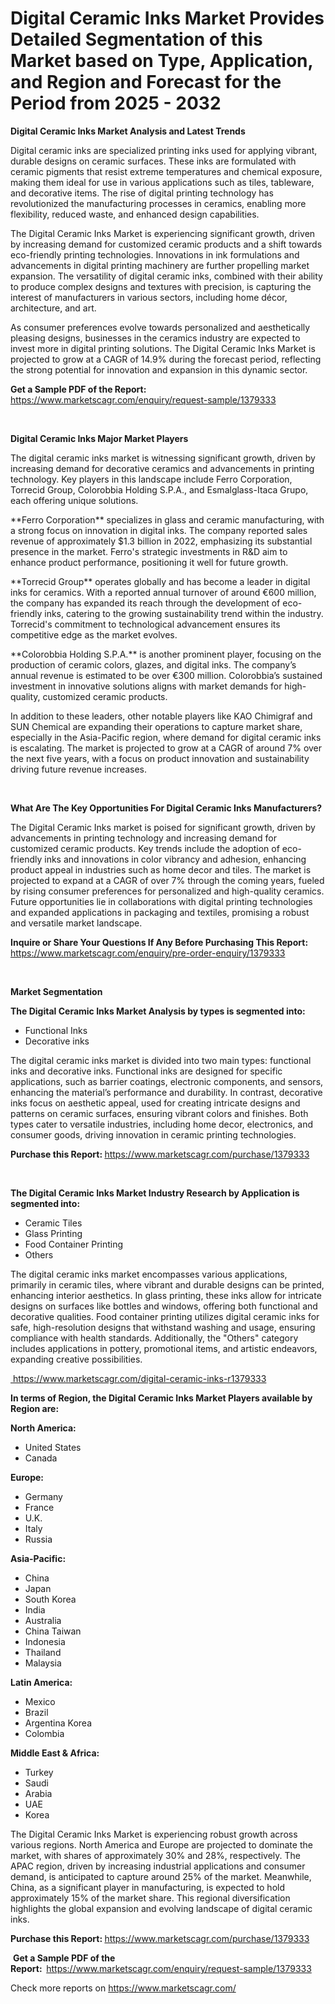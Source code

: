 <p><h1>Digital Ceramic Inks Market Provides Detailed Segmentation of this Market based on Type, Application, and Region and Forecast for the Period from 2025 - 2032</h1></p><p><strong>Digital Ceramic Inks Market Analysis and Latest Trends</strong></p>
<p><p>Digital ceramic inks are specialized printing inks used for applying vibrant, durable designs on ceramic surfaces. These inks are formulated with ceramic pigments that resist extreme temperatures and chemical exposure, making them ideal for use in various applications such as tiles, tableware, and decorative items. The rise of digital printing technology has revolutionized the manufacturing processes in ceramics, enabling more flexibility, reduced waste, and enhanced design capabilities.</p><p>The Digital Ceramic Inks Market is experiencing significant growth, driven by increasing demand for customized ceramic products and a shift towards eco-friendly printing technologies. Innovations in ink formulations and advancements in digital printing machinery are further propelling market expansion. The versatility of digital ceramic inks, combined with their ability to produce complex designs and textures with precision, is capturing the interest of manufacturers in various sectors, including home décor, architecture, and art.</p><p>As consumer preferences evolve towards personalized and aesthetically pleasing designs, businesses in the ceramics industry are expected to invest more in digital printing solutions. The Digital Ceramic Inks Market is projected to grow at a CAGR of 14.9% during the forecast period, reflecting the strong potential for innovation and expansion in this dynamic sector.</p></p>
<p><strong>Get a Sample PDF of the Report:&nbsp;</strong> <a href="https://www.marketscagr.com/enquiry/request-sample/1379333?utm_campaign=1848&utm_medium=2&utm_source=Github&utm_content=ia&utm_term=01022025&utm_id=digital-ceramic-inks">https://www.marketscagr.com/enquiry/request-sample/1379333</a></p>
<p>&nbsp;</p>
<p><strong>Digital Ceramic Inks Major Market Players</strong></p>
<p><p>The digital ceramic inks market is witnessing significant growth, driven by increasing demand for decorative ceramics and advancements in printing technology. Key players in this landscape include Ferro Corporation, Torrecid Group, Colorobbia Holding S.P.A., and Esmalglass-Itaca Grupo, each offering unique solutions.</p><p>**Ferro Corporation** specializes in glass and ceramic manufacturing, with a strong focus on innovation in digital inks. The company reported sales revenue of approximately $1.3 billion in 2022, emphasizing its substantial presence in the market. Ferro's strategic investments in R&D aim to enhance product performance, positioning it well for future growth.</p><p>**Torrecid Group** operates globally and has become a leader in digital inks for ceramics. With a reported annual turnover of around €600 million, the company has expanded its reach through the development of eco-friendly inks, catering to the growing sustainability trend within the industry. Torrecid's commitment to technological advancement ensures its competitive edge as the market evolves.</p><p>**Colorobbia Holding S.P.A.** is another prominent player, focusing on the production of ceramic colors, glazes, and digital inks. The company’s annual revenue is estimated to be over €300 million. Colorobbia’s sustained investment in innovative solutions aligns with market demands for high-quality, customized ceramic products.</p><p>In addition to these leaders, other notable players like KAO Chimigraf and SUN Chemical are expanding their operations to capture market share, especially in the Asia-Pacific region, where demand for digital ceramic inks is escalating. The market is projected to grow at a CAGR of around 7% over the next five years, with a focus on product innovation and sustainability driving future revenue increases.</p></p>
<p>&nbsp;</p>
<p><strong>What Are The Key Opportunities For Digital Ceramic Inks Manufacturers?</strong></p>
<p><p>The Digital Ceramic Inks market is poised for significant growth, driven by advancements in printing technology and increasing demand for customized ceramic products. Key trends include the adoption of eco-friendly inks and innovations in color vibrancy and adhesion, enhancing product appeal in industries such as home decor and tiles. The market is projected to expand at a CAGR of over 7% through the coming years, fueled by rising consumer preferences for personalized and high-quality ceramics. Future opportunities lie in collaborations with digital printing technologies and expanded applications in packaging and textiles, promising a robust and versatile market landscape.</p></p>
<p><strong>Inquire or Share Your Questions If Any Before Purchasing This Report:</strong> <a href="https://www.marketscagr.com/enquiry/pre-order-enquiry/1379333?utm_campaign=1848&utm_medium=2&utm_source=Github&utm_content=ia&utm_term=01022025&utm_id=digital-ceramic-inks">https://www.marketscagr.com/enquiry/pre-order-enquiry/1379333</a></p>
<p>&nbsp;</p>
<p><strong>Market Segmentation</strong></p>
<p><strong>The Digital Ceramic Inks Market Analysis by types is segmented into:</strong></p>
<p><ul><li>Functional Inks</li><li>Decorative inks</li></ul></p>
<p><p>The digital ceramic inks market is divided into two main types: functional inks and decorative inks. Functional inks are designed for specific applications, such as barrier coatings, electronic components, and sensors, enhancing the material’s performance and durability. In contrast, decorative inks focus on aesthetic appeal, used for creating intricate designs and patterns on ceramic surfaces, ensuring vibrant colors and finishes. Both types cater to versatile industries, including home decor, electronics, and consumer goods, driving innovation in ceramic printing technologies.</p></p>
<p><strong>Purchase this Report:&nbsp;</strong><a href="https://www.marketscagr.com/purchase/1379333?utm_campaign=1848&utm_medium=2&utm_source=Github&utm_content=ia&utm_term=01022025&utm_id=digital-ceramic-inks">https://www.marketscagr.com/purchase/1379333</a></p>
<p>&nbsp;</p>
<p><strong>The Digital Ceramic Inks Market Industry Research by Application is segmented into:</strong></p>
<p><ul><li>Ceramic Tiles</li><li>Glass Printing</li><li>Food Container Printing</li><li>Others</li></ul></p>
<p><p>The digital ceramic inks market encompasses various applications, primarily in ceramic tiles, where vibrant and durable designs can be printed, enhancing interior aesthetics. In glass printing, these inks allow for intricate designs on surfaces like bottles and windows, offering both functional and decorative qualities. Food container printing utilizes digital ceramic inks for safe, high-resolution designs that withstand washing and usage, ensuring compliance with health standards. Additionally, the "Others" category includes applications in pottery, promotional items, and artistic endeavors, expanding creative possibilities.</p></p>
<p><a href="https://www.marketscagr.com/digital-ceramic-inks-r1379333?utm_campaign=1848&utm_medium=2&utm_source=Github&utm_content=ia&utm_term=01022025&utm_id=digital-ceramic-inks">&nbsp;https://www.marketscagr.com/digital-ceramic-inks-r1379333</a></p>
<p><strong>In terms of Region, the Digital Ceramic Inks Market Players available by Region are:</strong></p>
<p>
    <p> <strong> North America: </strong>
        <ul>
            <li>United States</li>
            <li>Canada</li>
        </ul>
        </p> 
    <p> <strong> Europe: </strong>
        <ul>
            <li>Germany</li>
            <li>France</li>
            <li>U.K.</li>
            <li>Italy</li>
            <li>Russia</li>
        </ul>
        </p> 
    <p> <strong> Asia-Pacific: </strong>
        <ul>
            <li>China</li>
            <li>Japan</li>
            <li>South Korea</li>
            <li>India</li>
            <li>Australia</li>
            <li>China Taiwan</li>
            <li>Indonesia</li>
            <li>Thailand</li>
            <li>Malaysia</li>
        </ul>
        </p> 
    <p> <strong> Latin America: </strong>
        <ul>
            <li>Mexico</li>
            <li>Brazil</li>
            <li>Argentina Korea</li>
            <li>Colombia</li>
        </ul>
        </p> 
    <p> <strong> Middle East & Africa: </strong>
        <ul>
            <li>Turkey</li>
            <li>Saudi</li>
            <li>Arabia</li>
            <li>UAE</li>
            <li>Korea</li>
        </ul>
    </p>
    </p>
<p><p>The Digital Ceramic Inks Market is experiencing robust growth across various regions. North America and Europe are projected to dominate the market, with shares of approximately 30% and 28%, respectively. The APAC region, driven by increasing industrial applications and consumer demand, is anticipated to capture around 25% of the market. Meanwhile, China, as a significant player in manufacturing, is expected to hold approximately 15% of the market share. This regional diversification highlights the global expansion and evolving landscape of digital ceramic inks.</p></p>
<p><strong>Purchase this Report: </strong><a href="https://www.marketscagr.com/purchase/1379333?utm_campaign=1848&utm_medium=2&utm_source=Github&utm_content=ia&utm_term=01022025&utm_id=digital-ceramic-inks">https://www.marketscagr.com/purchase/1379333</a></p>
<p>&nbsp;<strong>Get a Sample PDF of the Report:&nbsp;&nbsp;</strong><a href="https://www.marketscagr.com/enquiry/request-sample/1379333?utm_campaign=1848&utm_medium=2&utm_source=Github&utm_content=ia&utm_term=01022025&utm_id=digital-ceramic-inks">https://www.marketscagr.com/enquiry/request-sample/1379333</a></p>
<p><strong></strong></p>
<p>Check more reports on <a href="https://www.marketscagr.com/?utm_campaign=1848&utm_medium=2&utm_source=Github&utm_content=ia&utm_term=01022025&utm_id=digital-ceramic-inks">https://www.marketscagr.com/</a></p>
